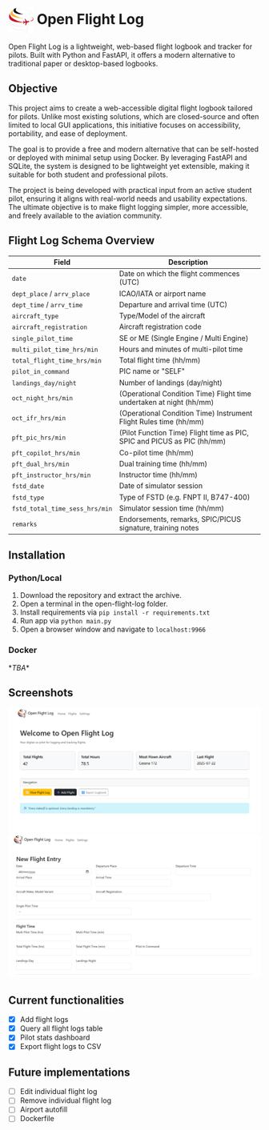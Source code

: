 <h1>
    <img src="./.uv_static/media/ofl_clear.png" alt="Image" style="width:50px; height:50px; vertical-align:middle;">
    Open Flight Log
</h1>

Open Flight Log is a lightweight, web-based flight logbook and tracker for pilots.
Built with Python and FastAPI, it offers a modern alternative to traditional paper or desktop-based logbooks.


## Objective
This project aims to create a web-accessible digital flight logbook tailored for pilots. 
Unlike most existing solutions, which are closed-source and often limited to local GUI applications, 
this initiative focuses on accessibility, portability, and ease of deployment.

The goal is to provide a free and modern alternative that can be self-hosted 
or deployed with minimal setup using Docker. 
By leveraging FastAPI and SQLite, the system is designed to be lightweight yet extensible, 
making it suitable for both student and professional pilots.

The project is being developed with practical input from an active student pilot, 
ensuring it aligns with real-world needs and usability expectations. 
The ultimate objective is to make flight logging simpler, more accessible, 
and freely available to the aviation community.

## Flight Log Schema Overview

| Field | Description                                                             |
|-------|-------------------------------------------------------------------------|
| `date` | Date on which the flight commences (UTC)                               |
| `dept_place` / `arrv_place` | ICAO/IATA or airport name                         |
| `dept_time` / `arrv_time` | Departure and arrival time (UTC)                    |
| `aircraft_type` | Type/Model of the aircraft                                    |
| `aircraft_registration` | Aircraft registration code                            |
| `single_pilot_time` | SE or ME (Single Engine / Multi Engine)                   |
| `multi_pilot_time_hrs/min` | Hours and minutes of multi-pilot time              |
| `total_flight_time_hrs/min` | Total flight time (hh/mm)                         |
| `pilot_in_command` | PIC name or "SELF"                                         |
| `landings_day/night` | Number of landings (day/night)                           |
| `oct_night_hrs/min` | (Operational Condition Time) Flight time undertaken at night (hh/mm)  |
| `oct_ifr_hrs/min` | (Operational Condition Time) Instrument Flight Rules time (hh/mm)       |
| `pft_pic_hrs/min` | (Pilot Function Time) Flight time as PIC, SPIC and PICUS as PIC (hh/mm) |
| `pft_copilot_hrs/min` | Co-pilot time (hh/mm)                                   |
| `pft_dual_hrs/min` | Dual training time (hh/mm)                                 |
| `pft_instructor_hrs/min` | Instructor time (hh/mm)                              |
| `fstd_date` | Date of simulator session                                         |
| `fstd_type` | Type of FSTD (e.g. FNPT II, B747-400)                             |
| `fstd_total_time_sess_hrs/min` | Simulator session time (hh/mm)                 |
| `remarks` | Endorsements, remarks, SPIC/PICUS signature, training notes         |



## Installation

### Python/Local
1. Download the repository and extract the archive. 
2. Open a terminal in the open-flight-log folder.
3. Install requirements via `pip install -r requirements.txt`
4. Run app via `python main.py`
5. Open a browser window and navigate to `localhost:9966`

### Docker
\**TBA*\*

## Screenshots
![Dashboard Screenshot](.uv_static/media/screenshots/dashboard.png)
![Add Flight Screenshot](.uv_static/media/screenshots/add_flight.png)

## Current functionalities
- [X] Add flight logs
- [X] Query all flight logs table
- [X] Pilot stats dashboard
- [X] Export flight logs to CSV

## Future implementations
- [ ] Edit individual flight log
- [ ] Remove individual flight log
- [ ] Airport autofill
- [ ] Dockerfile
